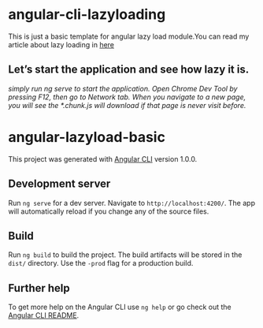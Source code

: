 # angular-cli-lazyloading


This is just a basic template for angular lazy load module.You can read my article about lazy loading in [here](https://medium.com/@leekp/lazy-loading-with-angular-4-29c23792b7f4)

## Let’s start the application and see how lazy it is.


 _simply run ng serve to start the application. Open Chrome Dev Tool by pressing F12, then go to Network tab. When you navigate to a new page, you will see the *.chunk.js will download if that page is never visit before._



# angular-lazyload-basic

This project was generated with [Angular CLI](https://github.com/angular/angular-cli) version 1.0.0.

## Development server

Run `ng serve` for a dev server. Navigate to `http://localhost:4200/`. The app will automatically reload if you change any of the source files.


## Build

Run `ng build` to build the project. The build artifacts will be stored in the `dist/` directory. Use the `-prod` flag for a production build.



## Further help

To get more help on the Angular CLI use `ng help` or go check out the [Angular CLI README](https://github.com/angular/angular-cli/blob/master/README.md).

